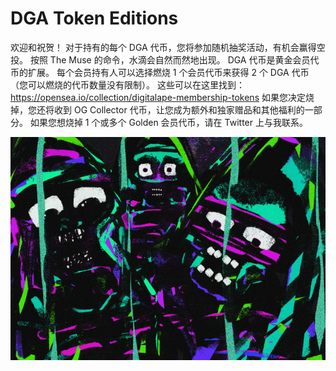 # DGA Token Editions

欢迎和祝贺！ 对于持有的每个 DGA 代币，您将参加随机抽奖活动，有机会赢得空投。 按照 The Muse 的命令，水滴会自然而然地出现。 DGA 代币是黄金会员代币的扩展。 每个会员持有人可以选择燃烧 1 个会员代币来获得 2 个 DGA 代币（您可以燃烧的代币数量没有限制）。 这些可以在这里找到：https://opensea.io/collection/digitalape-membership-tokens 如果您决定烧掉，您还将收到 OG Collector 代币，让您成为额外和独家赠品和其他福利的一部分。 如果您想烧掉 1 个或多个 Golden 会员代币，请在 Twitter 上与我联系。

![NFT](微信截图_20220902164632.png)


